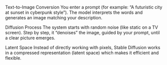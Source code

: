 Text-to-Image Conversion
You enter a prompt (for example: “A futuristic city at sunset in cyberpunk style”).
The model interprets the words and generates an image matching your description.

Diffusion Process
The system starts with random noise (like static on a TV screen).
Step by step, it “denoises” the image, guided by your prompt, until a clear picture emerges.

Latent Space
Instead of directly working with pixels, Stable Diffusion works in a compressed representation (latent space) which makes it efficient and flexible.

